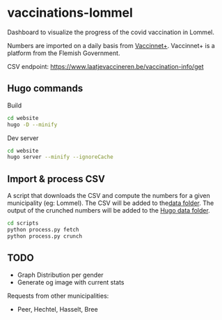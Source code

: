 # vaccinations-lommel
Dashboard to visualize the progress of the covid vaccination in Lommel.

Numbers are imported on a daily basis from [Vaccinnet+](https://www.laatjevaccineren.be/vaccinnet). Vaccinnet+ is a 
platform from the Flemish Government.

CSV endpoint: https://www.laatjevaccineren.be/vaccination-info/get

## Hugo commands

Build
```bash
cd website
hugo -D --minify
```

Dev server
```bash
cd website
hugo server --minify --ignoreCache
```

## Import & process CSV
A script that downloads the CSV and compute the numbers for a given municipality (eg: Lommel). The CSV will be added to 
the[data folder](./data). The output of the crunched numbers will be added to the [Hugo data folder](./website/data/).

```bash
cd scripts
python process.py fetch
python process.py crunch
```

## TODO 
- Graph Distribution per gender
- Generate og image with current stats

Requests from other municipalities:
- Peer, Hechtel, Hasselt, Bree
